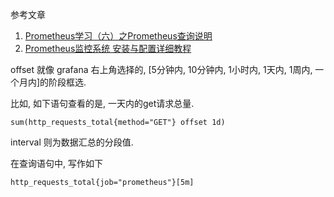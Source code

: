 参考文章

1. [Prometheus学习（六）之Prometheus查询说明](https://www.cnblogs.com/even160941/p/15109453.html)
2. [Prometheus监控系统 安装与配置详细教程](https://www.cnblogs.com/ExMan/p/12567247.html)

offset 就像 grafana 右上角选择的, [5分钟内, 10分钟内, 1小时内, 1天内, 1周内, 一个月内]的阶段框选.

比如, 如下语句查看的是, 一天内的get请求总量.

```
sum(http_requests_total{method="GET"} offset 1d)
```

interval 则为数据汇总的分段值.

在查询语句中, 写作如下

```
http_requests_total{job="prometheus"}[5m]
```
